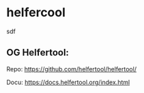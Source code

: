 # helfercool
sdf

## OG Helfertool:

Repo: https://github.com/helfertool/helfertool/

Docu: https://docs.helfertool.org/index.html
